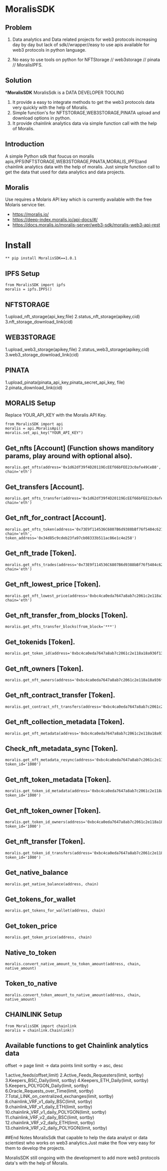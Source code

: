 # MoralisSDK
## Problem
1. Data analytics and Data related projects for web3 protocols increasing day by day but lack of sdk//wrapper//easy to use apis available for web3 protocols in python language.

2. No easy to use tools on python for NFTStorage // web3storage // pinata // MoralisIPFS.

## Solution
  ***MoralisSDK**
  MoralisSdk is a DATA DEVELOPER TOOLING

1. It provide a easy to integrate methods to get the web3 protocols data very quickly with the help of Moralis.
2. Simple function's for NFTSTORAGE,WEB3STORAGE,PINATA upload and download options in python.
3. It provide chainlink analytics data via simple function call with the help of Moralis.

## Introduction
A simple Python sdk that foucus on moralis apis,IPFS(NFTSTORAGE,WEB3STORAGE,PINATA,MORALIS_IPFS)and chainlink analytics data with the help of moralis. Just simple function call to get the data that used for data analytics and data projects. 

## Moralis
Use requires a Molaris API key which is currently available with the free Molaris service tier. 
- https://moralis.io/
- https://deep-index.moralis.io/api-docs/#/
- https://docs.moralis.io/moralis-server/web3-sdk/moralis-web3-api-rest


# Install

    ** pip install MoralisSDK==1.0.1

## IPFS Setup
    from MoralisSDK import ipfs
    moralis = ipfs.IPFS()
    

## NFTSTORAGE

1.upload_nft_storage(api_key,file)
2.status_nft_storage(apikey,cid)
3.nft_storage_download_link(cid)

## WEB3STORAGE

1.upload_web3_storage(apikey,file)
2.status_web3_storage(apikey,cid)
3.web3_storage_download_link(cid)

## PINATA

1.upload_pinata(pinata_api_key,pinata_secret_api_key, file)
2.pinata_download_link(cid)



## MORALIS Setup

Replace YOUR_API_KEY with the Moralis API Key.

    from MoralisSDK import api
    moralis = api.MoralisApi()
    moralis.set_api_key("YOUR_API_KEY")


## Get_nfts [Account] (Function shows manditory params, play around with optional also).

    moralis.get_nfts(address='0x1d62df39f4D20119EcEEf66bFEE23c0afe49CeB8', chain='eth')

## Get_transfers [Account].

    moralis.get_nfts_transfer(address='0x1d62df39f4D20119EcEEf66bFEE23c0afe49CeB8', chain='eth')

## Get_nft_for_contract [Account].

    moralis.get_nfts_token(address='0x73E9f114536C6807B6d9388bBf76f5404c621a77', chain='eth', token_address='0x34d85c9cdeb23fa97cb08333b511ac86e1c4e258')

## Get_nft_trade [Token].

    moralis.get_nfts_trades(address='0x73E9f114536C6807B6d9388bBf76f5404c621a77', chain='eth')

## Get_nft_lowest_price [Token].

    moralis.get_nft_lowest_price(address='0xbc4ca0eda7647a8ab7c2061c2e118a18a936f13d', chain='eth')

## Get_nft_transfer_from_blocks [Token].

    moralis.get_nfts_transfer_blocks(from_block='***')

## Get_tokenids [Token].

    moralis.get_token_id(address='0xbc4ca0eda7647a8ab7c2061c2e118a18a936f13d')

## Get_nft_owners [Token].

    moralis.get_nft_owners(address='0xbc4ca0eda7647a8ab7c2061c2e118a18a936f13d')

## Get_nft_contract_transfer [Token].

    moralis.get_contract_nft_transfers(address='0xbc4ca0eda7647a8ab7c2061c2e118a18a936f13d')

## Get_nft_collection_metadata [Token].

    moralis.get_nft_metadata(address='0xbc4ca0eda7647a8ab7c2061c2e118a18a936f13d')

## Check_nft_metadata_sync [Token].

    moralis.get_nft_metadata_resync(address='0xbc4ca0eda7647a8ab7c2061c2e118a18a936f13d', token_id='1000')

## Get_nft_token_metadata [Token].

    moralis.get_token_id_metadata(address='0xbc4ca0eda7647a8ab7c2061c2e118a18a936f13d', token_id='1000')

## Get_nft_token_owner [Token].

    moralis.get_token_id_owners(address='0xbc4ca0eda7647a8ab7c2061c2e118a18a936f13d', token_id='1000')

## Get_nft_transfer [Token].

    moralis.get_token_id_transfers(address='0xbc4ca0eda7647a8ab7c2061c2e118a18a936f13d', token_id='1000')
    
## Get_native_balance

    moralis.get_native_balance(address, chain)

## Get_tokens_for_wallet

    moralis.get_tokens_for_wallet(address, chain)

## Get_token_price

    moralis.get_token_price(address, chain)

## Native_to_token

    moralis.convert_native_amount_to_token_amount(address, chain, native_amount)

## Token_to_native

    moralis.convert_token_amount_to_native_amount(address, chain, native_amount)
    
    

## CHAINLINK Setup

    from MoralisSDK import chainlink
    moralis = chainlink.Chainlink()

## Available functions to get Chainlink analytics data
offset -> page
limit -> data points limit
sortby -> asc, desc

1.active_feeds(offset,limit)
2.Active_Feeds_Requesters(limit, sortby)
3.Keepers_BSC_Daily(limit, sortby)
4.Keepers_ETH_Daily(limit, sortby)
5.Keepers_POLYGON_Daily(limit, sortby)
6.Oracle_Requests_over_Time(limit, sortby)
7.Total_LINK_on_centralized_exchanges(limit, sortby)
8.chainlink_VRF_v1_daily_BSC(limit, sortby)
9.chainlink_VRF_v1_daily_ETH(limit, sortby)
10.chainlink_VRF_v1_daily_POLYGON(limit, sortby)
11.chainlink_VRF_v2_daily_BSC(limit, sortby)
12.chainlink_VRF_v2_daily_ETH(limit, sortby)
13.chainlink_VRF_v2_daily_POLYGON(limit, sortby)



##End Notes
MoralisSdk that capable to help the data analyst or data scientiest who works on web3 analytics.Just make the flow very easy for them to develop the projects.

MoralisSDK still ongoing with the development to add more web3 protocols data's with the help of Moralis.

